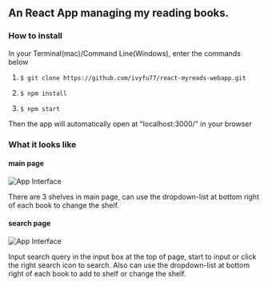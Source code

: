 ## An React App managing my reading books. 

### How to install

In your Terminal(mac)/Command Line(Windows), enter the commands below

1. `$ git clone https://github.com/ivyfu77/react-myreads-webapp.git`

2. `$ npm install`

3. `$ npm start`

Then the app will automatically open at "localhost:3000/" in your browser

### What it looks like
#### main page
![App Interface](https://ivyfu77.github.io/react-myreads-webapp/screenshots/main-page.png)

There are 3 shelves in main page, can use the dropdown-list at bottom right of each book to change the shelf.

#### search page
![App Interface](https://ivyfu77.github.io/react-myreads-webapp/screenshots/search-page.png)

Input search query in the input box at the top of page, start to input or click the right search icon to search. Also can use the dropdown-list at bottom right of each book to add to shelf or change the shelf.
